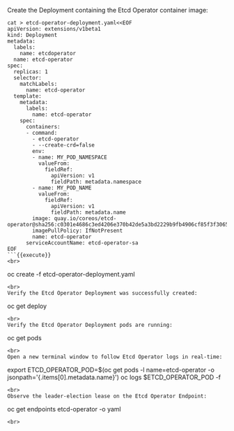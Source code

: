 Create the Deployment containing the Etcd Operator container image:

```
cat > etcd-operator-deployment.yaml<<EOF
apiVersion: extensions/v1beta1
kind: Deployment
metadata:
  labels:
    name: etcdoperator
  name: etcd-operator
spec:
  replicas: 1
  selector:
    matchLabels:
      name: etcd-operator
  template:
    metadata:
      labels:
        name: etcd-operator
    spec:
      containers:
      - command:
        - etcd-operator
        - --create-crd=false
        env:
        - name: MY_POD_NAMESPACE
          valueFrom:
            fieldRef:
              apiVersion: v1
              fieldPath: metadata.namespace
        - name: MY_POD_NAME
          valueFrom:
            fieldRef:
              apiVersion: v1
              fieldPath: metadata.name
        image: quay.io/coreos/etcd-operator@sha256:c0301e4686c3ed4206e370b42de5a3bd2229b9fb4906cf85f3f30650424abec2
        imagePullPolicy: IfNotPresent
        name: etcd-operator
      serviceAccountName: etcd-operator-sa
EOF
```{{execute}}
<br>
```
oc create -f etcd-operator-deployment.yaml 
```{{execute}}
<br>
Verify the Etcd Operator Deployment was successfully created:

```
oc get deploy
```{{execute}}
<br>
Verify the Etcd Operator Deployment pods are running:

```
oc get pods
```{{execute}}
<br>
Open a new terminal window to follow Etcd Operator logs in real-time:

```
export ETCD_OPERATOR_POD=$(oc get pods -l name=etcd-operator -o jsonpath='{.items[0].metadata.name}')
oc logs $ETCD_OPERATOR_POD -f
```{{execute}}
<br>
Observe the leader-election lease on the Etcd Operator Endpoint:

```
oc get endpoints etcd-operator -o yaml
```{{execute}}
<br>
